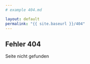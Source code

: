 ```yaml
---
# example 404.md

layout: default
permalink: "{{ site.baseurl }}/404"
---
```


## Fehler 404

Seite nicht gefunden

